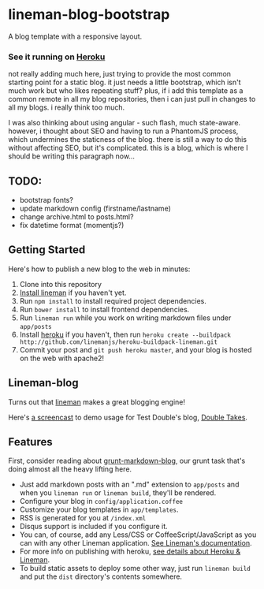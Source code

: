 # lineman-blog-bootstrap

A blog template with a responsive layout.

### See it running on [Heroku](https://lineman-blog-bootstrap.herokuapp.com)

not really adding much here, just trying to provide the most common starting point for a static blog. 
it just needs a little bootstrap, which isn't much work but who likes repeating stuff?  plus, if
i add this template as a common remote in all my blog repositories, then i can just pull in changes
to all my blogs.  i really think too much.

I was also thinking about using angular - such flash, much state-aware.  
however, i thought about SEO and having to run a PhantomJS process, 
which undermines the staticness of the blog.  there is still a way to do this
without affecting SEO, but it's complicated.  this is a blog, which is where
I should be writing this paragraph now...

## TODO:
- bootstrap fonts?
- update markdown config (firstname/lastname)
- change archive.html to posts.html?
- fix datetime format (momentjs?)

## Getting Started

Here's how to publish a new blog to the web in minutes:

1. Clone into this repository
1. [Install lineman](https://github.com/linemanjs/lineman#getting-started) if you haven't yet.
1. Run `npm install` to install required project dependencies.
1. Run `bower install` to install frontend dependencies.
1. Run `lineman run` while you work on writing markdown files under `app/posts`
1. Install [heroku](https://toolbelt.heroku.com) if you haven't, then run `heroku create --buildpack http://github.com/linemanjs/heroku-buildpack-lineman.git`
1. Commit your post and `git push heroku master`, and your blog is hosted on the web with apache2!

## Lineman-blog

Turns out that [lineman](http://linemanjs.com) makes a great blogging engine!

Here's [a screencast](https://www.youtube.com/watch?v=raznFJedCZM) to demo usage for Test Double's blog, [Double Takes](http://blog.testdouble.com).

## Features

First, consider reading about [grunt-markdown-blog](https://github.com/testdouble/grunt-markdown-blog), our grunt task that's doing almost all the heavy lifting here.

* Just add markdown posts with an ".md" extension to `app/posts` and when you `lineman run` or `lineman build`, they'll be rendered.
* Configure your blog in `config/application.coffee`
* Customize your blog templates in `app/templates`.
* RSS is generated for you at `/index.xml`
* Disqus support is included if you configure it.
* You can, of course, add any Less/CSS or CoffeeScript/JavaScript as you can with any other Lineman application. [See Lineman's documentation](https://github.com/linemanjs/lineman).
* For more info on publishing with heroku, [see details about Heroku & Lineman](https://github.com/linemanjs/lineman#heroku).
* To build static assets to deploy some other way, just run `lineman build` and put the `dist` directory's contents somewhere.


